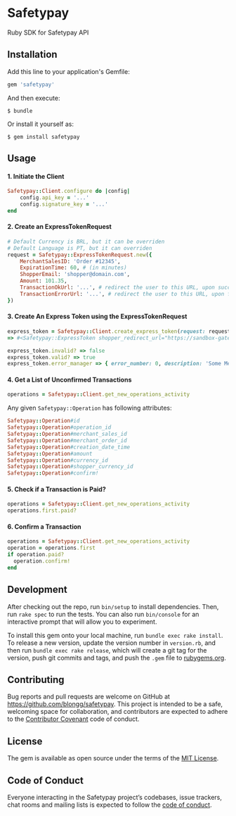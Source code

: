 # Safetypay

Ruby SDK for Safetypay API

## Installation

Add this line to your application's Gemfile:

```ruby
gem 'safetypay'
```

And then execute:

    $ bundle

Or install it yourself as:

    $ gem install safetypay

## Usage

#### 1. Initiate the Client

```ruby
Safetypay::Client.configure do |config|
    config.api_key = '...'
    config.signature_key = '...'
end
```

#### 2. Create an ExpressTokenRequest

```ruby
# Default Currency is BRL, but it can be overriden
# Default Language is PT, but it can overriden
request = Safetypay::ExpressTokenRequest.new({
    MerchantSalesID: 'Order #12345',
    ExpirationTime: 60, # (in minutes)
    ShopperEmail: 'shopper@domain.com',
    Amount: 101.35,
    TransactionOkUrl: '...', # redirect the user to this URL, upon successful transaction
    TransactionErrorUrl: '...', # redirect the user to this URL, upon failed transaction
})
```

#### 3. Create An Express Token using the ExpressTokenRequest
```ruby
express_token = Safetypay::Client.create_express_token(request: request)
=> #<Safetypay::ExpressToken shopper_redirect_url="https://sandbox-gateway.safetypay.com/Express4/Checkout/index?TokenID=0a93f62b-f7eb-4e9c-acfb-1e41e905b97d" error_manager={:error_number=>0, :description=>"No Error"}>
```

```ruby
express_token.invalid? => false
express_token.valid? => true
express_token.error_manager => { error_number: 0, description: 'Some Message' }
```

#### 4. Get a List of Unconfirmed Transactions

```ruby
operations = Safetypay::Client.get_new_operations_activity
```

Any given `Safetypay::Operation` has following attributes:

```ruby
Safetypay::Operation#id
Safetypay::Operation#operation_id
Safetypay::Operation#merchant_sales_id
Safetypay::Operation#merchant_order_id
Safetypay::Operation#creation_date_time
Safetypay::Operation#amount
Safetypay::Operation#currency_id
Safetypay::Operation#shopper_currency_id
Safetypay::Operation#confirm!
```

#### 5. Check if a Transaction is Paid?

```ruby
operations = Safetypay::Client.get_new_operations_activity
operations.first.paid?
```

#### 6. Confirm a Transaction

```ruby
operations = Safetypay::Client.get_new_operations_activity
operation = operations.first
if operation.paid?
  operation.confirm!
end
```

## Development

After checking out the repo, run `bin/setup` to install dependencies. Then, run `rake spec` to run the tests. You can also run `bin/console` for an interactive prompt that will allow you to experiment.

To install this gem onto your local machine, run `bundle exec rake install`. To release a new version, update the version number in `version.rb`, and then run `bundle exec rake release`, which will create a git tag for the version, push git commits and tags, and push the `.gem` file to [rubygems.org](https://rubygems.org).

## Contributing

Bug reports and pull requests are welcome on GitHub at https://github.com/blongg/safetypay. This project is intended to be a safe, welcoming space for collaboration, and contributors are expected to adhere to the [Contributor Covenant](http://contributor-covenant.org) code of conduct.

## License

The gem is available as open source under the terms of the [MIT License](https://opensource.org/licenses/MIT).

## Code of Conduct

Everyone interacting in the Safetypay project’s codebases, issue trackers, chat rooms and mailing lists is expected to follow the [code of conduct](https://github.com/blongg/safetypay/blob/master/CODE_OF_CONDUCT.md).
